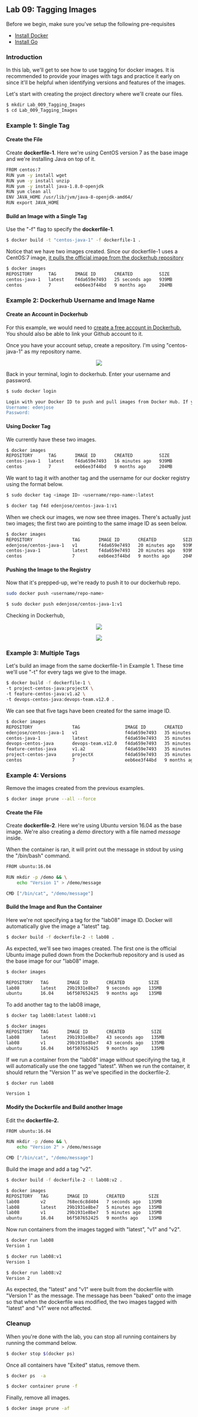 ## Lab 09: Tagging Images

Before we begin, make sure you've setup the following pre-requisites

  - [Install Docker](../pages/01-Pre-requisites/labs-docker-pre-requisites/README.md)
  - [Install Go](../pages/01-Pre-requisites/labs-optional-tools/README.md#install-go)

### Introduction

In this lab, we'll get to see how to use tagging for docker images. It is recommended to provide your images with tags and practice it early on since it'll be helpful when identifying versions and features of the images.

Let's start with creating the project directory where we'll create our files.

```bash
$ mkdir Lab_009_Tagging_Images 
$ cd Lab_009_Tagging_Images
```

### Example 1: Single Tag

#### Create the File

Create **dockerfile-1**. Here we're using CentOS version 7 as the base image and we're installing Java on top of it.

```bash
FROM centos:7
RUN yum -y install wget 
RUN yum -y install unzip 
RUN yum -y install java-1.8.0-openjdk 
RUN yum clean all
ENV JAVA_HOME /usr/lib/jvm/java-8-openjdk-amd64/
RUN export JAVA_HOME 
```

#### Build an Image with a Single Tag

Use the "-f" flag to specify the **dockerfile-1**.

```bash
$ docker build -t "centos-java-1" -f dockerfile-1 . 
```

Notice that we have two images created. Since our dockerfile-1 uses a CentOS:7 image, [it pulls the official image from the dockerhub repository](https://hub.docker.com/_/centos)

```bash
$ docker images
REPOSITORY      TAG       IMAGE ID       CREATED          SIZE
centos-java-1   latest    f4da659e7493   25 seconds ago   939MB
centos          7         eeb6ee3f44bd   9 months ago     204MB 
```

### Example 2: Dockerhub Username and Image Name

#### Create an Account in Dockerhub

For this example, we would need to [create a free account in Dockerhub.](https://hub.docker.com/signup) You should also be able to link your Github account to it. 

Once you have your account setup, create a repository. I'm using "centos-java-1" as my repository name.

<p align=center>
<img src="../Images/lab08-dockerhub100.png">
</p>

Back in your terminal, login to dockerhub. Enter your username and password.

```bash
$ sudo docker login

Login with your Docker ID to push and pull images from Docker Hub. If you don't have a Docker ID, head over to https://hub.docker.com to create one.
Username: edenjose
Password: 
```

#### Using Docker Tag

We currently have these two images.

```bash
$ docker images
REPOSITORY      TAG       IMAGE ID       CREATED          SIZE
centos-java-1   latest    f4da659e7493   16 minutes ago   939MB
centos          7         eeb6ee3f44bd   9 months ago     204MB 
```

We want to tag it with another tag and the username for our docker registry using the format below.

```bash
$ sudo docker tag <image ID> <username/repo-name>:latest 
```
```bash
$ docker tag f4d edenjose/centos-java-1:v1 
```

When we check our images, we now see three images. There's actually just two images; the first two are pointing to the same image ID as seen below.

```bash
$ docker images
REPOSITORY               TAG       IMAGE ID       CREATED          SIZE
edenjose/centos-java-1   v1        f4da659e7493   20 minutes ago   939MB
centos-java-1            latest    f4da659e7493   20 minutes ago   939MB
centos                   7         eeb6ee3f44bd   9 months ago     204MB 
```

#### Pushing the Image to the Registry

Now that it's prepped-up, we're ready to push it to our dockerhub repo.

```bash
sudo docker push <username/repo-name>
```
```bash
$ sudo docker push edenjose/centos-java-1:v1 
```

Checking in Dockerhub,

<p align=center>
<img src="../Images/lab08-dockerhubcentosjava1.png">
</p>

<p align=center>
<img src="../Images/lab08-dockerhubcentosjava2.png">
</p>

### Example 3: Multiple Tags

Let's build an image from the same dockerfile-1 in Example 1. These time we'll use "-t" for every tags we give to the image.

```bash
$ docker build -f dockerfile-1 \
-t project-centos-java:projectX \
-t feature-centos-java:v1.a2 \
-t devops-centos-java:devops-team.v12.0 . 
```

We can see that five tags have been created for the same image ID.

```bash
$ docker images
REPOSITORY               TAG                 IMAGE ID       CREATED          SIZE
edenjose/centos-java-1   v1                  f4da659e7493   35 minutes ago   939MB
centos-java-1            latest              f4da659e7493   35 minutes ago   939MB
devops-centos-java       devops-team.v12.0   f4da659e7493   35 minutes ago   939MB
feature-centos-java      v1.a2               f4da659e7493   35 minutes ago   939MB
project-centos-java      projectX            f4da659e7493   35 minutes ago   939MB
centos                   7                   eeb6ee3f44bd   9 months ago     204MB 
```


### Example 4: Versions

Remove the images created from the previous examples.

```bash
$ docker image prune --all --force
``` 

#### Create the File 

Create **dockerfile-2**. Here we're using Ubuntu version 16.04 as the base image. We're also creating a *demo* directory with a file named *message* inside. 

When the container is ran, it will print out the message in stdout by using the "/bin/bash" command.

```bash
FROM ubuntu:16.04

RUN mkdir -p /demo && \
    echo "Version 1" > /demo/message

CMD ["/bin/cat", "/demo/message"]
```

#### Build the Image and Run the Container 

Here we're not specifying a tag for the "lab08" image ID. Docker will automatically give the image a "latest" tag.

```bash
$ docker build -f dockerfile-2 -t lab08 . 
```

As expected, we'll see two images created. The first one is the official Ubuntu image pulled down from the Dockerhub repository and is used as the base image for our "lab08" image.

```bash
$ docker images

REPOSITORY   TAG       IMAGE ID       CREATED         SIZE
lab08        latest    29b1931e8be7   9 seconds ago   135MB
ubuntu       16.04     b6f507652425   9 months ago    135MB
```

To add another tag to the lab08 image,

```bash
$ docker tag lab08:latest lab08:v1
```

```bash
$ docker images
REPOSITORY   TAG       IMAGE ID       CREATED          SIZE
lab08        latest    29b1931e8be7   43 seconds ago   135MB
lab08        v1        29b1931e8be7   43 seconds ago   135MB
ubuntu       16.04     b6f507652425   9 months ago     135MB 
```

If we run a container from the "lab08" image without specifying the tag, it will automatically use the one tagged "latest". When we run the container, it should return the "Version 1" as we've specified in the dockerfile-2.

```bash
$ docker run lab08

Version 1 
```

#### Modify the Dockerfile and Build another Image

Edit the **dockerfile-2.**

```bash
FROM ubuntu:16.04

RUN mkdir -p /demo && \
    echo "Version 2" > /demo/message

CMD ["/bin/cat", "/demo/message"]
```

Build the image and add a tag "v2".

```bash
$ docker build -f dockerfile-2 -t lab08:v2 . 
```
```bash
$ docker images
REPOSITORY   TAG       IMAGE ID       CREATED         SIZE
lab08        v2        768ec6c8d404   7 seconds ago   135MB
lab08        latest    29b1931e8be7   5 minutes ago   135MB
lab08        v1        29b1931e8be7   5 minutes ago   135MB
ubuntu       16.04     b6f507652425   9 months ago    135MB 
```

Now run containers from the images tagged with "latest", "v1" and "v2".

```bash
$ docker run lab08
Version 1
```
```bash 
$ docker run lab08:v1
Version 1
```
```bash
$ docker run lab08:v2
Version 2 
```

As expected, the "latest" and "v1" were built from the dockerfile with "Version 1" as the message. The message has been "baked" onto the image so that when the dockerfile was modified, the two images tagged with "latest" and "v1" were not affected.

### Cleanup 

When you're done with the lab, you can stop all running containers by running the command below.

```bash
$ docker stop $(docker ps) 
```

Once all containers have "Exited" status, remove them.

```bash
$ docker ps  -a 
```
```bash
$ docker container prune -f 
```

Finally, remove all images.

```bash
$ docker image prune -af 
```
